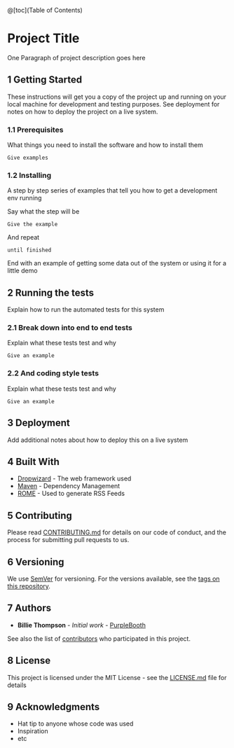 @[toc](Table of Contents)

# **Project Title**
 
One Paragraph of project description goes here
 
## **1 Getting Started**
 
These instructions will get you a copy of the project up and running on your local machine for development and testing purposes. See deployment for notes on how to deploy the project on a live system.
 
### **1.1 Prerequisites**
 
What things you need to install the software and how to install them
 
```
Give examples
```
 
### **1.2 Installing**
 
A step by step series of examples that tell you how to get a development env running
 
Say what the step will be
 
```
Give the example
```
 
And repeat
 
```
until finished
```
 
End with an example of getting some data out of the system or using it for a little demo
 
## **2 Running the tests**
 
Explain how to run the automated tests for this system
 
### **2.1 Break down into end to end tests**
 
Explain what these tests test and why
 
```
Give an example
```
 
### **2.2 And coding style tests**
 
Explain what these tests test and why
 
```
Give an example
```
 
## **3 Deployment**
 
Add additional notes about how to deploy this on a live system
 
## **4 Built With**
 
* [Dropwizard](http://www.dropwizard.io/1.0.2/docs/) - The web framework used
* [Maven](https://maven.apache.org/) - Dependency Management
* [ROME](https://rometools.github.io/rome/) - Used to generate RSS Feeds
 
## **5 Contributing**
 
Please read [CONTRIBUTING.md](https://gist.github.com/PurpleBooth/b24679402957c63ec426) for details on our code of conduct, and the process for submitting pull requests to us.
 
## **6 Versioning**
 
We use [SemVer](http://semver.org/) for versioning. For the versions available, see the [tags on this repository](https://github.com/your/project/tags). 
 
## **7 Authors**
 
* **Billie Thompson** - *Initial work* - [PurpleBooth](https://github.com/PurpleBooth)
 
See also the list of [contributors](https://github.com/your/project/contributors) who participated in this project.
 
## **8 License**
 
This project is licensed under the MIT License - see the [LICENSE.md](LICENSE.md) file for details
 
## **9 Acknowledgments**
 
* Hat tip to anyone whose code was used
* Inspiration
* etc
